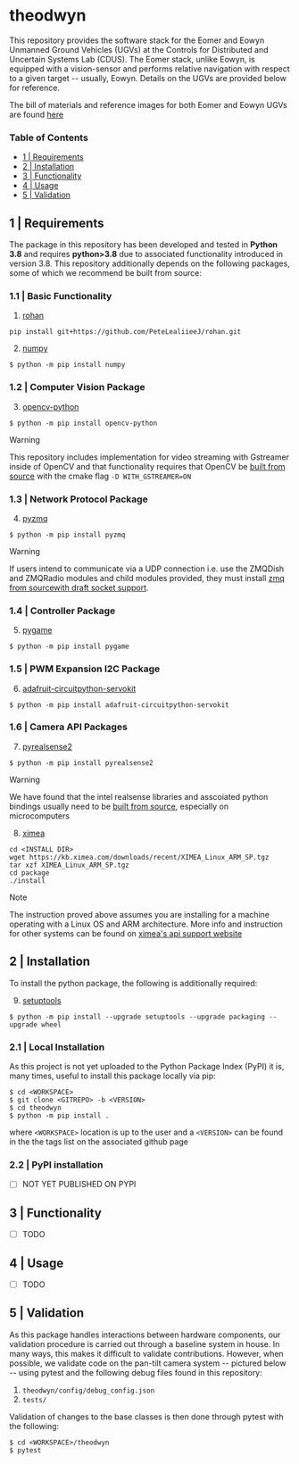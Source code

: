 # theodwyn
This repository provides the software stack for the Eomer and Eowyn Unmanned Ground Vehicles (UGVs) at the Controls for Distributed and Uncertain Systems Lab (CDUS). The Eomer stack, unlike Eowyn, is equipped with a vision-sensor and performs relative navigation with respect to a given target -- usually, Eowyn. Details on the UGVs are provided below for reference.

The bill of materials and reference images for both Eomer and Eowyn UGVs are found [here]()

### **Table of Contents**    
  * [1 | Requirements](#1--requirements)
  * [2 | Installation](#2--installation)
  * [3 | Functionality](#3--functionality)
  * [4 | Usage](#4--usage)
  * [5 | Validation](#5--validation)

## 1 | Requirements 
The package in this repository has been developed and tested in **Python 3.8** and requires **python>3.8** due to associated functionality introduced in version 3.8. This repository additionally depends on the following packages, some of which we recommend be built from source:

###  1.1 | Basic Functionality 
1. [rohan](https://github.com/PeteLealiieeJ/rohan)
```console
pip install git+https://github.com/PeteLealiieeJ/rohan.git
```

2. [numpy](https://pypi.org/project/numpy/)
```console
$ python -m pip install numpy
```

### 1.2 | Computer Vision Package
3. [opencv-python](https://pypi.org/project/opencv-python/)

```console
$ python -m pip install opencv-python
```
> [!WARNING] 
> This repository includes implementation for video streaming with Gstreamer inside of OpenCV and that functionality requires that OpenCV be [built from source](https://github.com/IntelRealSense/librealsense/blob/master/doc/installation.md) with the cmake flag `-D WITH_GSTREAMER=ON`


### 1.3 | Network Protocol Package
4. [pyzmq](https://pyzmq.readthedocs.io/en/latest/)
```console
$ python -m pip install pyzmq
```
> [!WARNING]
> If users intend to communicate via a UDP connection i.e. use the ZMQDish and ZMQRadio modules and child modules provided, they must install [zmq from sourcewith draft socket support](https://pyzmq.readthedocs.io/en/latest/howto/draft.html).


### 1.4 | Controller Package
5. [pygame](https://pypi.org/project/pygame/)
```console
$ python -m pip install pygame
```

### 1.5 | PWM Expansion I2C Package
6. [adafruit-circuitpython-servokit](https://pypi.org/project/adafruit-circuitpython-servokit/)
```console
$ python -m pip install adafruit-circuitpython-servokit
```


### 1.6 | Camera API Packages
7. [pyrealsense2](https://pypi.org/project/pyrealsense2/)
```console
$ python -m pip install pyrealsense2
```
> [!WARNING] 
> We have found that the intel realsense libraries and asscoiated python bindings usually need to be [built from source](https://github.com/IntelRealSense/librealsense/blob/master/doc/installation.md), especially on microcomputers

8. [ximea](https://www.ximea.com/support/wiki/apis/ximea_linux_software_package)
```console
cd <INSTALL DIR>
wget https://kb.ximea.com/downloads/recent/XIMEA_Linux_ARM_SP.tgz
tar xzf XIMEA_Linux_ARM_SP.tgz
cd package
./install
```
> [!NOTE] 
> The instruction proved above assumes you are installing for a machine operating with a Linux OS and ARM architecture. More info and instruction for other systems can be found on [ximea's api support website](https://www.ximea.com/support/wiki/apis/ximea_linux_software_package)

## 2 | Installation
To install the python package, the following is additionally required:

9. [setuptools](https://pypi.org/project/setuptools/)

```console
$ python -m pip install --upgrade setuptools --upgrade packaging --upgrade wheel
```

###  2.1 | Local Installation 
As this project is not yet uploaded to the Python Package Index (PyPI) it is, many times, useful to install this package locally via pip:

```ShellSession
$ cd <WORKSPACE>
$ git clone <GITREPO> -b <VERSION>
$ cd theodwyn
$ python -m pip install .
```

where `<WORKSPACE>` location is up to the user and a `<VERSION>` can be found in the the tags list on the associated github page

###  2.2 | PyPI installation 
- [ ] NOT YET PUBLISHED ON PYPI

## 3 | Functionality
- [ ] TODO

## 4 | Usage 
- [ ] TODO

## 5 | Validation
As this package handles interactions between hardware components, our validation procedure is carried out through a baseline system in house. In many ways, this makes it difficult to validate contributions. However, when possible, we validate code on the pan-tilt camera system -- pictured below -- using pytest and the following debug files found in this repository:

1. `theodwyn/config/debug_config.json`
2. `tests/`

Validation of changes to the base classes is then done through pytest with the following:

```console
$ cd <WORKSPACE>/theodwyn
$ pytest
```
